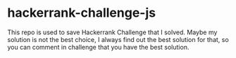 # hackerrank-challenge-js
This repo is used to save Hackerrank Challenge that I solved. Maybe my solution is not the best choice, I always find out the best solution for that, so you can comment in challenge that you have the best solution.
